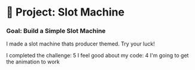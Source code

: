 # 🎰 Project: Slot Machine

### Goal: Build a Simple Slot Machine

I made a slot machine thats producer themed. Try your luck!



I completed the challenge: 5
I feel good about my code: 4
I'm going to get the animation to work
```
